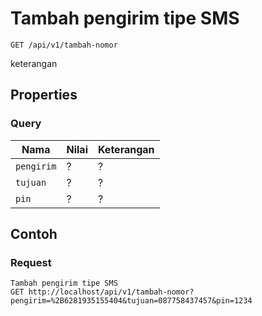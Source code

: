 # Tambah pengirim tipe SMS
```http
GET /api/v1/tambah-nomor
```
keterangan
## Properties
### Query
Nama  | Nilai | Keterangan
--- | --- | ---
<code>pengirim</code> | ? | ?
<code>tujuan</code> | ? | ?
<code>pin</code> | ? | ?

## Contoh

### Request
```http
Tambah pengirim tipe SMS
GET http://localhost/api/v1/tambah-nomor?pengirim=%2B6281935155404&tujuan=087758437457&pin=1234
```

